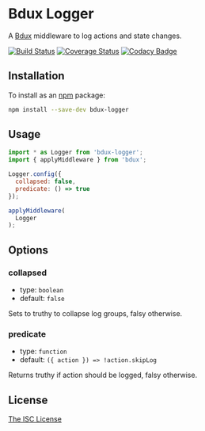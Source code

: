 # Bdux Logger

A [Bdux](https://github.com/Intai/bdux) middleware to log actions and state changes.

[![Build Status](https://travis-ci.org/Intai/bdux-logger.svg?branch=master)](https://travis-ci.org/Intai/bdux-logger)
[![Coverage Status](https://coveralls.io/repos/github/Intai/bdux-logger/badge.svg?branch=master)](https://coveralls.io/github/Intai/bdux-logger?branch=master)
[![Codacy Badge](https://api.codacy.com/project/badge/Grade/846299ecaf804098870ef64eafff5345)](https://www.codacy.com/app/intai-hg/bdux-logger?utm_source=github.com&amp;utm_medium=referral&amp;utm_content=Intai/bdux-logger&amp;utm_campaign=Badge_Grade)

## Installation
To install as an [npm](https://www.npmjs.com/) package:
```sh
npm install --save-dev bdux-logger
```

## Usage
```javascript
import * as Logger from 'bdux-logger';
import { applyMiddleware } from 'bdux';

Logger.config({
  collapsed: false,
  predicate: () => true
});

applyMiddleware(
  Logger
);
```

## Options
### collapsed
- type: `boolean`
- default: `false`

Sets to truthy to collapse log groups, falsy otherwise.

### predicate
- type: `function`
- default: `({ action }) => !action.skipLog`

Returns truthy if action should be logged, falsy otherwise.

## License
[The ISC License](./LICENSE.md)
